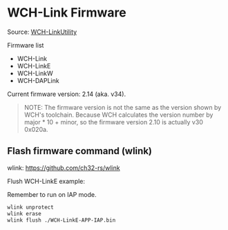 # WCH-Link Firmware

Source: [WCH-LinkUtility](https://www.wch.cn/downloads/WCH-LinkUtility_ZIP.html)

Firmware list

* WCH-Link
* WCH-LinkE
* WCH-LinkW
* WCH-DAPLink

Current firmware version: 2.14 (aka. v34).
> NOTE: The firmware version is not the same as the version shown by WCH's toolchain. Because WCH calculates the version number by major * 10 + minor, so the firmware version 2.10 is actually v30 0x020a.

## Flash firmware command (wlink)

wlink: https://github.com/ch32-rs/wlink

Flush WCH-LinkE example:

Remember to run on IAP mode.

```bash
wlink unprotect
wlink erase
wlink flush ./WCH-LinkE-APP-IAP.bin
```
